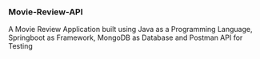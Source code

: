### Movie-Review-API
A Movie Review Application built using Java as a Programming Language, Springboot as Framework, MongoDB as Database and Postman API for Testing
